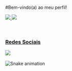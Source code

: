 #Bem-vindo(a) ao meu perfil!

<div>
  <a href="https://github.com/lidiane-almeida">
  <img height="180em" src="https://github-readme-stats.vercel.app/api?username=lidiane-almeida&show_icons=true&theme=tokyonight&include_all_commits=true&count_private=true"/>
  <img height="180em" src="https://github-readme-stats.vercel.app/api/top-langs/?username=lidiane-almeida&layout=compact&langs_count=6&theme=tokyonight"/>
</div>
<div style="display: inline_block"><br
  <img align="center" alt="HTML" height="30" width="40" src="https://raw.githubusercontent.com/devicons/devicon/master/icons/html5/html5-original.svg">
</div>
 
 <br>
 
  ### Redes Sociais 
 
<div> 
  <a href="https://instagram.com/lidi.c.rosa" target="_blank"><img src="https://img.shields.io/badge/-Instagram-%23E4405F?style=for-the-badge&logo=instagram&logoColor=white" target="_blank"></a>

  ![Snake animation](https://github.com/devemdobro/devemdobro/blob/output/github-contribution-grid-snake.svg)

</div>
